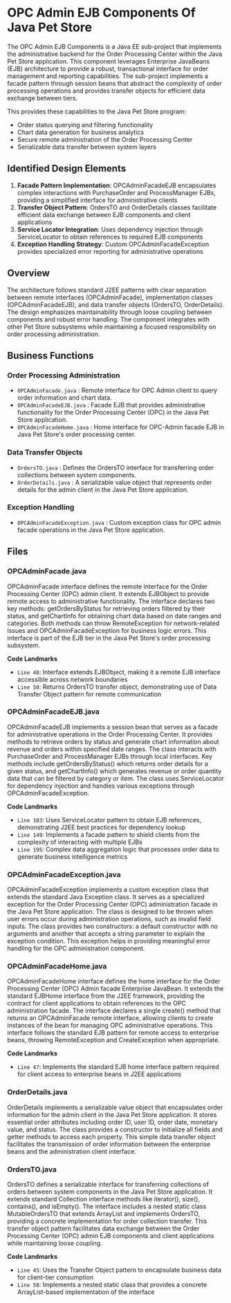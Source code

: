 # OPC Admin EJB Components Of Java Pet Store

The OPC Admin EJB Components is a Java EE sub-project that implements the administrative backend for the Order Processing Center within the Java Pet Store application. This component leverages Enterprise JavaBeans (EJB) architecture to provide a robust, transactional interface for order management and reporting capabilities. The sub-project implements a facade pattern through session beans that abstract the complexity of order processing operations and provides transfer objects for efficient data exchange between tiers.

This provides these capabilities to the Java Pet Store program:

- Order status querying and filtering functionality
- Chart data generation for business analytics
- Secure remote administration of the Order Processing Center
- Serializable data transfer between system layers

## Identified Design Elements

1. **Facade Pattern Implementation**: OPCAdminFacadeEJB encapsulates complex interactions with PurchaseOrder and ProcessManager EJBs, providing a simplified interface for administrative clients
2. **Transfer Object Pattern**: OrdersTO and OrderDetails classes facilitate efficient data exchange between EJB components and client applications
3. **Service Locator Integration**: Uses dependency injection through ServiceLocator to obtain references to required EJB components
4. **Exception Handling Strategy**: Custom OPCAdminFacadeException provides specialized error reporting for administrative operations

## Overview
The architecture follows standard J2EE patterns with clear separation between remote interfaces (OPCAdminFacade), implementation classes (OPCAdminFacadeEJB), and data transfer objects (OrdersTO, OrderDetails). The design emphasizes maintainability through loose coupling between components and robust error handling. The component integrates with other Pet Store subsystems while maintaining a focused responsibility on order processing administration.

## Business Functions

### Order Processing Administration
- `OPCAdminFacade.java` : Remote interface for OPC Admin client to query order information and chart data.
- `OPCAdminFacadeEJB.java` : Facade EJB that provides administrative functionality for the Order Processing Center (OPC) in the Java Pet Store application.
- `OPCAdminFacadeHome.java` : Home interface for OPC-Admin facade EJB in Java Pet Store's order processing center.

### Data Transfer Objects
- `OrdersTO.java` : Defines the OrdersTO interface for transferring order collections between system components.
- `OrderDetails.java` : A serializable value object that represents order details for the admin client in the Java Pet Store application.

### Exception Handling
- `OPCAdminFacadeException.java` : Custom exception class for OPC admin facade operations in the Java Pet Store application.

## Files
### OPCAdminFacade.java

OPCAdminFacade interface defines the remote interface for the Order Processing Center (OPC) admin client. It extends EJBObject to provide remote access to administrative functionality. The interface declares two key methods: getOrdersByStatus for retrieving orders filtered by their status, and getChartInfo for obtaining chart data based on date ranges and categories. Both methods can throw RemoteException for network-related issues and OPCAdminFacadeException for business logic errors. This interface is part of the EJB tier in the Java Pet Store's order processing subsystem.

 **Code Landmarks**
- `Line 48`: Interface extends EJBObject, making it a remote EJB interface accessible across network boundaries
- `Line 50`: Returns OrdersTO transfer object, demonstrating use of Data Transfer Object pattern for remote communication
### OPCAdminFacadeEJB.java

OPCAdminFacadeEJB implements a session bean that serves as a facade for administrative operations in the Order Processing Center. It provides methods to retrieve orders by status and generate chart information about revenue and orders within specified date ranges. The class interacts with PurchaseOrder and ProcessManager EJBs through local interfaces. Key methods include getOrdersByStatus() which returns order details for a given status, and getChartInfo() which generates revenue or order quantity data that can be filtered by category or item. The class uses ServiceLocator for dependency injection and handles various exceptions through OPCAdminFacadeException.

 **Code Landmarks**
- `Line 103`: Uses ServiceLocator pattern to obtain EJB references, demonstrating J2EE best practices for dependency lookup
- `Line 149`: Implements a facade pattern to shield clients from the complexity of interacting with multiple EJBs
- `Line 195`: Complex data aggregation logic that processes order data to generate business intelligence metrics
### OPCAdminFacadeException.java

OPCAdminFacadeException implements a custom exception class that extends the standard Java Exception class. It serves as a specialized exception for the Order Processing Center (OPC) administration facade in the Java Pet Store application. The class is designed to be thrown when user errors occur during administration operations, such as invalid field inputs. The class provides two constructors: a default constructor with no arguments and another that accepts a string parameter to explain the exception condition. This exception helps in providing meaningful error handling for the OPC administration component.
### OPCAdminFacadeHome.java

OPCAdminFacadeHome interface defines the home interface for the Order Processing Center (OPC) Admin facade Enterprise JavaBean. It extends the standard EJBHome interface from the J2EE framework, providing the contract for client applications to obtain references to the OPC administration facade. The interface declares a single create() method that returns an OPCAdminFacade remote interface, allowing clients to create instances of the bean for managing OPC administrative operations. This interface follows the standard EJB pattern for remote access to enterprise beans, throwing RemoteException and CreateException when appropriate.

 **Code Landmarks**
- `Line 47`: Implements the standard EJB home interface pattern required for client access to enterprise beans in J2EE applications
### OrderDetails.java

OrderDetails implements a serializable value object that encapsulates order information for the admin client in the Java Pet Store application. It stores essential order attributes including order ID, user ID, order date, monetary value, and status. The class provides a constructor to initialize all fields and getter methods to access each property. This simple data transfer object facilitates the transmission of order information between the enterprise beans and the administration client interface.
### OrdersTO.java

OrdersTO defines a serializable interface for transferring collections of orders between system components in the Java Pet Store application. It extends standard Collection interface methods like iterator(), size(), contains(), and isEmpty(). The interface includes a nested static class MutableOrdersTO that extends ArrayList and implements OrdersTO, providing a concrete implementation for order collection transfer. This transfer object pattern facilitates data exchange between the Order Processing Center (OPC) admin EJB components and client applications while maintaining loose coupling.

 **Code Landmarks**
- `Line 45`: Uses the Transfer Object pattern to encapsulate business data for client-tier consumption
- `Line 58`: Implements a nested static class that provides a concrete ArrayList-based implementation of the interface

[Generated by the Sage AI expert workbench: 2025-03-29 21:37:00  https://sage-tech.ai/workbench]: #